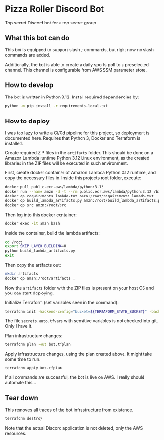 # Pizza Roller Discord Bot

Top secret Discord bot for a top secret group.

## What this bot can do

This bot is equipped to support slash `/` commands, but right now no slash commands 
are added.

Additionally, the bot is able to create a daily sports poll to a preselected channel. This 
channel is configurable from AWS SSM parameter store.

## How to develop

The bot is written in Python 3.12. Install required dependencies by:

```bash
python -m pip install -r requirements-local.txt
```

## How to deploy

I was too lazy to write a Ci/Cd pipeline for this project, so deployment is documented here.
Requires that Python 3, Docker and Terraform is installed.

Create required ZIP files in the `artifacts` folder. This should be done on a Amazon Lambda runtime Python 3.12 Linux environment, 
as the created libraries in the ZIP files will be executed in such environment.

First, create docker container of Amazon Lambda Python 3.12 runtime, and copy the necessary files in. Inside this projects 
root folder, execute:

```bash
docker pull public.ecr.aws/lambda/python:3.12
docker run --name amzn -d -t --rm public.ecr.aws/lambda/python:3.12 /bin/bash
docker cp requirements-lambda.txt amzn:/root/requirements-lambda.txt
docker cp build_lambda_artifacts.py amzn:/root/build_lambda_artifacts.py
docker cp src amzn:/root/src
```

Then log into this docker container:

```bash
docker exec -it amzn bash
```

Inside the container, build the lambda artifacts:

```bash
cd /root
export SKIP_LAYER_BUILDING=0
python build_lambda_artifacts.py
exit
```

Then copy the artifacts out:

```bash
mkdir artifacts
docker cp amzn:/root/artifacts .
```

Now the `artifacts` folder with the ZIP files is present on your host OS and you can start deploying.

Initialize Terraform (set variables seen in the command):

```bash
terraform init -backend-config="bucket=${TERRAFORM_STATE_BUCKET}" -backend-config="key=${TERRAFORM_STATE_FILE}" -backend-config="region=${AWS_REGION}"
```

The file `secrets.auto.tfvars` with sensitive variables is not checked into git. Only I have it.

Plan infrastructure changes:

```bash
terraform plan -out bot.tfplan
```

Apply infrastructure changes, using the plan created above. It might take some time to run.

```bash
terraform apply bot.tfplan
```

If all commands are successful, the bot is live on AWS. I really should automate this...

## Tear down

This removes all traces of the bot infrastructure from existence.

```bash
terraform destroy
```

Note that the actual Discord application is not deleted, only the AWS resources.